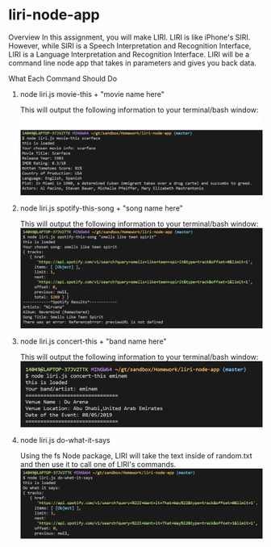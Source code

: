 # liri-node-app

Overview
In this assignment, you will make LIRI. LIRI is like iPhone's SIRI. However, while SIRI is a Speech Interpretation and Recognition Interface, LIRI is a Language Interpretation and Recognition Interface. LIRI will be a command line node app that takes in parameters and gives you back data.

What Each Command Should Do

1. node liri.js movie-this + "movie name here"

   This will output the following information to your terminal/bash window:
   ![movie-this](images\movie-this.PNG)

2. node liri.js spotify-this-song + "song name here"

   This will output the following information to your terminal/bash window:
   ![spotify](images\spotify-this.PNG)

3. node liri.js concert-this + "band name here"

   This will output the following information to your terminal/bash window:
   ![concert](images\concert.PNG)

4) node liri.js do-what-it-says

   Using the fs Node package, LIRI will take the text inside of random.txt and then use it to call one of LIRI's commands.
   ![do-this](images\do-what.PNG)
